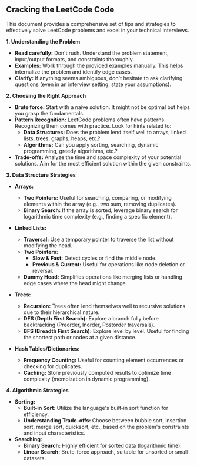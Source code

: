## Cracking the LeetCode Code

This document provides a comprehensive set of tips and strategies to effectively solve LeetCode problems and excel in your technical interviews.

**1. Understanding the Problem**
* **Read carefully:** Don't rush. Understand the problem statement, input/output formats, and constraints thoroughly.
* **Examples:** Work through the provided examples manually. This helps internalize the problem and identify edge cases.
* **Clarify:** If anything seems ambiguous, don't hesitate to ask clarifying questions (even in an interview setting, state your assumptions).

**2. Choosing the Right Approach**

* **Brute force:** Start with a naive solution. It might not be optimal but helps you grasp the fundamentals.
* **Pattern Recognition:** LeetCode problems often have patterns. Recognizing them comes with practice.  Look for hints related to:
    * **Data Structures:**  Does the problem lend itself well to arrays, linked lists, trees, graphs, heaps, etc.?
    * **Algorithms:**  Can you apply sorting, searching, dynamic programming, greedy algorithms, etc.?
* **Trade-offs:**  Analyze the time and space complexity of your potential solutions. Aim for the most efficient solution within the given constraints.

**3.  Data Structure Strategies**

* **Arrays:**
    * **Two Pointers:** Useful for searching, comparing, or modifying elements within the array (e.g., two sum, removing duplicates).
    * **Binary Search:**  If the array is sorted, leverage binary search for logarithmic time complexity (e.g., finding a specific element).
* **Linked Lists:**
    * **Traversal:**  Use a temporary pointer to traverse the list without modifying the head.
    * **Two Pointers:**  
        * **Slow & Fast:** Detect cycles or find the middle node.
        * **Previous & Current:**  Useful for operations like node deletion or reversal.
    * **Dummy Head:** Simplifies operations like merging lists or handling edge cases where the head might change.
* **Trees:**
    * **Recursion:**  Trees often lend themselves well to recursive solutions due to their hierarchical nature.
    * **DFS (Depth First Search):** Explore a branch fully before backtracking (Preorder, Inorder, Postorder traversals).
    * **BFS (Breadth First Search):** Explore level by level. Useful for finding the shortest path or nodes at a given distance.
    
* **Hash Tables/Dictionaries:**
    * **Frequency Counting:** Useful for counting element occurrences or checking for duplicates.
    * **Caching:**  Store previously computed results to optimize time complexity (memoization in dynamic programming).

**4.  Algorithmic Strategies**
* **Sorting:** 
    * **Built-in Sort:** Utilize the language's built-in sort function for efficiency.
    * **Understanding Trade-offs:** Choose between bubble sort, insertion sort, merge sort, quicksort, etc., based on the problem's constraints and input characteristics.
* **Searching:**
    * **Binary Search:**  Highly efficient for sorted data (logarithmic time).
    * **Linear Search:**  Brute-force approach, suitable for unsorted or small datasets.

